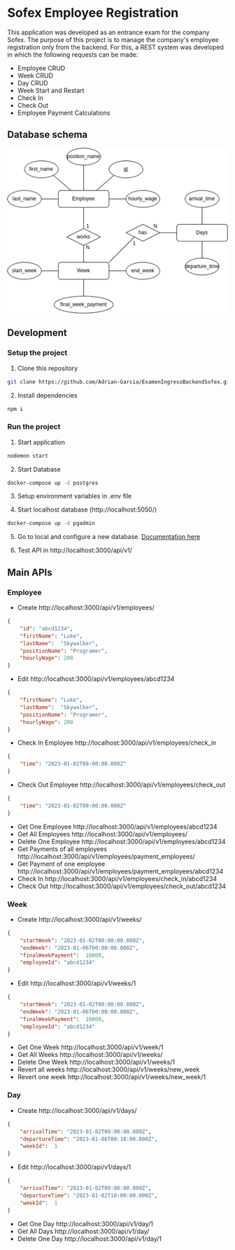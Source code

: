 # Sofex Employee Registration
This application was developed as an entrance exam for the company Sofex. The purpose of this project is to manage the company's employee registration only from the backend. 
For this, a REST system was developed in which the following requests can be made:
- Employee CRUD
- Week CRUD
- Day CRUD
- Week Start and Restart
- Check In
- Check Out
- Employee Payment Calculations

## Database schema
![database schema](./database-schema.png)

## Development

### Setup the project
1. Clone this repository
```bash
git clone https://github.com/Adrian-Garcia/ExamenIngresoBackendSofex.git
```
2. Install dependencies 
```bash
npm i
```

### Run the project
1. Start application
```bash
nodemon start
```
2. Start Database 
```bash
docker-compose up -d postgres
```
3. Setup environment variables in .env file

4. Start localhost database (http://localhost:5050/)
```bash
docker-compose up -d pgadmin
```

5. Go to local and configure a new database. [Documentation here](https://www.pgadmin.org/docs/pgadmin4/development/database_dialog.html)

6. Test API in http://localhost:3000/api/v1/

## Main APIs
### Employee
- Create http://localhost:3000/api/v1/employees/
```json
{
    "id": "abcd1234",
    "firstName": "Luke",
    "lastName":  "Skywalker",
    "positionName": "Programer",
    "hourlyWage": 200
}
```
- Edit http://localhost:3000/api/v1/employees/abcd1234
```json
{
    "firstName": "Luke",
    "lastName":  "Skywalker",
    "positionName": "Programer",
    "hourlyWage": 200
}
```
- Check In Employee http://localhost:3000/api/v1/employees/check_in
```json
{
    "time": "2023-01-02T00:00:00.000Z"
}
```
- Check Out Employee http://localhost:3000/api/v1/employees/check_out
```json
{
    "time": "2023-01-02T00:00:00.000Z"
}
```
- Get One Employee http://localhost:3000/api/v1/employees/abcd1234
- Get All Employees http://localhost:3000/api/v1/employees/
- Delete One Employee http://localhost:3000/api/v1/employees/abcd1234
- Get Payments of all employees http://localhost:3000/api/v1/employees/payment_employees/
- Get Payment of one employee http://localhost:3000/api/v1/employees/payment_employees/abcd1234
- Check In http://localhost:3000/api/v1/employees/check_in/abcd1234
- Check Out http://localhost:3000/api/v1/employees/check_out/abcd1234

### Week
- Create http://localhost:3000/api/v1/weeks/
```json
{
    "startWeek": "2023-01-02T00:00:00.000Z",
    "endWeek": "2023-01-06T00:00:00.000Z",
    "finalWeekPayment":  10000,
    "employeeId": "abcd1234"
}
```
- Edit http://localhost:3000/api/v1/weeks/1
```json
{
    "startWeek": "2023-01-02T00:00:00.000Z",
    "endWeek": "2023-01-06T00:00:00.000Z",
    "finalWeekPayment":  10000,
    "employeeId": "abcd1234"
}
```
- Get One Week http://localhost:3000/api/v1/week/1
- Get All Weeks http://localhost:3000/api/v1/weeks/
- Delete One Week http://localhost:3000/api/v1/weeks/1
- Revert all weeks http://localhost:3000/api/v1/weeks/new_week
- Revert one week http://localhost:3000/api/v1/weeks/new_week/1

### Day
- Create http://localhost:3000/api/v1/days/
```json
{
    "arrivalTime": "2023-01-02T00:00:00.000Z",
    "departureTime": "2023-01-06T00:10:00.000Z",
    "weekId":  1
}
```
- Edit http://localhost:3000/api/v1/days/1
```json
{
    "arrivalTime": "2023-01-02T00:00:00.000Z",
    "departureTime": "2023-01-02T10:00:00.000Z",
    "weekId":  1
}
```
- Get One Day http://localhost:3000/api/v1/day/1
- Get All Days http://localhost:3000/api/v1/day/
- Delete One Day http://localhost:3000/api/v1/day/1
